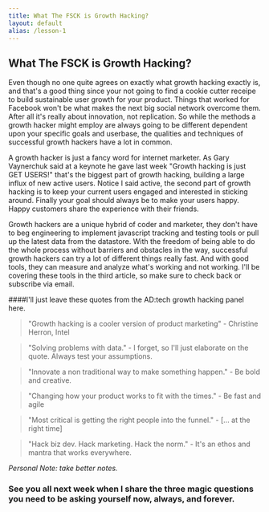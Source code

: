 ```yaml
---
title: What The FSCK is Growth Hacking?
layout: default
alias: /lesson-1
---
```


## What The FSCK is Growth Hacking?

Even though no one quite agrees on exactly what growth hacking exactly is, and that's a good thing since your not going to find a cookie cutter receipe to build sustainable user growth for your product. Things that worked for Facebook won't be what makes the next big social network overcome them.  After all it's really about innovation, not replication. So while the methods a growth hacker might employ are always going to be different dependent upon your specific goals and userbase, the qualities and techniques of successful growth hackers have a lot in common.

A growth hacker is just a fancy word for internet marketer.  As Gary Vaynerchuk said at a keynote he gave last week "Growth hacking is just GET USERS!" that's the biggest part of growth hacking, building a large influx of new active users.  Notice I said active, the second part of growth hacking is to keep your current users engaged and interested in sticking around. Finally your goal should always be to make your users happy. Happy customers share the experience with their friends.

Growth hackers are a unique hybrid of coder and marketer, they don't have to beg engineering to implement javascript tracking and testing tools or pull up the latest data from the datastore. With the freedom of being able to do the whole process without barriers and obstacles in the way, successful growth hackers can try a lot of different things really fast.  And with good tools, they can measure and analyze what's working and not working. I'll be covering these tools in the third article, so make sure to check back or subscribe via email.

####I'll just leave these quotes from the AD:tech growth hacking panel here.

>"Growth hacking is a cooler version of product marketing" - Christine Herron, Intel

>"Solving problems with data." - I forget, so I'll just elaborate on the quote. Always test your assumptions.

>"Innovate a non traditional way to make something happen." - Be bold and creative.

>"Changing how your product works to fit with the times." - Be fast and agile

>"Most critical is getting the right people into the funnel."  - [… at the right time] 

>"Hack biz dev. Hack marketing. Hack the norm." - It's an ethos and mantra that works everywhere.

_Personal Note: take better notes._

### See you all next week when I share the three magic questions you need to be asking yourself now, always, and forever.
